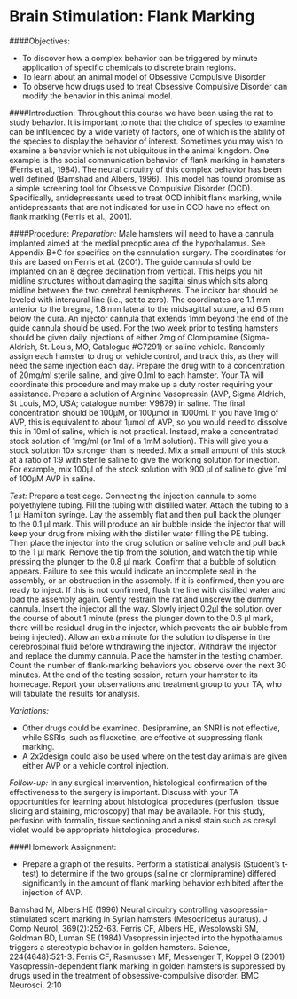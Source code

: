 # Brain Stimulation: Flank Marking

####Objectives:
*	To discover how a complex behavior can be triggered by minute application of specific chemicals to discrete brain regions.
*	To learn about an animal model of Obsessive Compulsive Disorder
*	To observe how drugs used to treat Obsessive Compulsive Disorder can modify the behavior in this animal model.

####Introduction:
Throughout this course we have been using the rat to study behavior.  It is important to note that the choice of species to examine can be influenced by a wide variety of factors, one of which is the ability of the species to display the behavior of interest.  Sometimes you may wish to examine a behavior which is not ubiquitous in the animal kingdom.  One example is the social communication behavior of flank marking in hamsters (Ferris et al., 1984).  The neural circuitry of this complex behavior has been well defined (Bamshad and Albers, 1996).  This model has found promise as a simple screening tool for Obsessive Compulsive Disorder (OCD).  Specifically, antidepressants used to treat OCD inhibit flank marking, while antidepressants that are not indicated for use in OCD have no effect on flank marking (Ferris et al., 2001).

####Procedure:
*Preparation:*
Male hamsters will need to have a cannula implanted aimed at the medial preoptic area of the hypothalamus.  See Appendix B+C for specifics on the cannulation surgery.  The coordinates for this are based on Ferris et al. (2001).  The guide cannula should be implanted on an 8 degree declination from vertical. This helps you hit midline structures without damaging the sagittal sinus which sits along midline between the two cerebral hemispheres. The incisor bar should be leveled with interaural line (i.e., set to zero).  The coordinates are 1.1 mm anterior to the bregma, 1.8 mm lateral to the midsagittal suture, and 6.5 mm below the dura.  An injector cannula that extends 1mm beyond the end of the guide cannula should be used.
For the two week prior to testing hamsters should be given daily injections of either 2mg of Clomipramine (Sigma-Aldrich, St. Louis, MO, Catalogue #C7291) or saline vehicle. Randomly assign each hamster to drug or vehicle control, and track this, as they will need the same injection each day.  Prepare the drug with to a concentration of 20mg/ml sterile saline, and give 0.1ml to each hamster.  Your TA will coordinate this procedure and may make up a duty roster requiring your assistance.
Prepare a solution of Arginine Vasopressin (AVP, Sigma Aldrich, St Louis, MO, USA; catalogue number V9879) in saline.  The final concentration should be 100µM, or 100µmol in 1000ml.  If you have 1mg of AVP, this is equivalent to about 1µmol of AVP, so you would need to dissolve this in 10ml of saline, which is not practical.  Instead, make a concentrated stock solution of 1mg/ml (or 1ml of a 1mM solution).  This will give you a stock solution 10x stronger than is needed.  Mix a small amount of this stock at a ratio of 1:9 with sterile saline to give the working solution for injection. For example, mix 100µl of the stock solution with 900 µl of saline to give 1ml of 100µM AVP in saline.

*Test:*
Prepare a test cage.
Connecting the injection cannula to some polyethylene tubing.  Fill the tubing with distilled water.  Attach the tubing to a 1 µl Hamilton syringe.  Lay the assembly flat and then pull back the plunger to the 0.1 µl mark.  This will produce an air bubble inside the injector that will keep your drug from mixing with the distiller water filling the PE tubing.  Then place the injector into the drug solution or saline vehicle and pull back to the 1 µl mark.  Remove the tip from the solution, and watch the tip while pressing the plunger to the 0.8 µl mark.  Confirm that a bubble of solution appears.  Failure to see this would indicate an incomplete seal in the assembly, or an obstruction in the assembly.  If it is confirmed, then you are ready to inject.  If this is not confirmed, flush the line with distilled water and load the assembly again.
Gently restrain the rat and unscrew the dummy cannula.  Insert the injector all the way.  Slowly inject 0.2µl the solution over the course of about 1 minute (press the plunger down to the 0.6 µl mark, there will be residual drug in the injector, which prevents the air bubble from being injected).  Allow an extra minute for the solution to disperse in the cerebrospinal fluid before withdrawing the injector.  Withdraw the injector and replace the dummy cannula.  Place the hamster in the testing chamber.  Count the number of flank-marking behaviors you observe over the next 30 minutes. At the end of the testing session, return your hamster to its homecage. Report your observations and treatment group to your TA, who will tabulate the results for analysis.

*Variations:*
*	Other drugs could be examined.  Desipramine, an SNRI is not effective, while SSRIs, such as fluoxetine, are effective at suppressing flank marking.
*	A 2x2design could also be used where on the test day animals are given either AVP or a vehicle control injection.

*Follow-up:*
In any surgical intervention, histological confirmation of the effectiveness to the surgery is important.  Discuss with your TA opportunities for learning about histological procedures (perfusion, tissue slicing and staining, microscopy) that may be available.  For this study, perfusion with formalin, tissue sectioning and a nissl stain such as cresyl violet would be appropriate histological procedures.

####Homework Assignment:
*	Prepare a graph of the results.  Perform a statistical analysis (Student’s t-test) to determine if the two groups (saline or clormipramine) differed significantly in the amount of flank marking behavior exhibited after the injection of AVP.

Bamshad M, Albers HE (1996) Neural circuitry controlling vasopressin-stimulated scent marking in Syrian hamsters (Mesocricetus auratus). J Comp Neurol, 369(2):252-63.
Ferris CF, Albers HE, Wesolowski SM, Goldman BD, Luman SE (1984) Vasopressin injected into the hypothalamus triggers a stereotypic behavior in golden hamsters. Science, 224(4648):521-3.
Ferris CF, Rasmussen MF, Messenger T, Koppel G (2001) Vasopressin-dependent flank marking in golden hamsters is suppressed by drugs used in the treatment of obsessive-compulsive disorder. BMC Neurosci, 2:10
